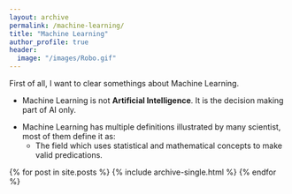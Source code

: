 ```yaml
---
layout: archive
permalink: /machine-learning/
title: "Machine Learning"
author_profile: true
header:
  image: "/images/Robo.gif"
---
```


First of all, I want to clear somethings about Machine Learning.
+ Machine Learning is not **Artificial Intelligence**. It is the decision making part of AI only.
- Machine Learning has multiple definitions illustrated by many scientist, most of them define it as:
  - The field which uses statistical and mathematical concepts to make valid predications.

{% for post in site.posts %}
  {% include archive-single.html %}
{% endfor %}

